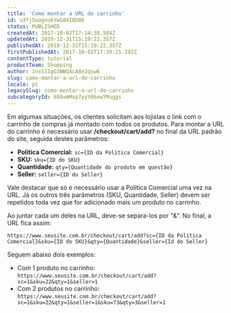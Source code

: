 ```yaml
---
title: 'Como montar a URL do carrinho'
id: u3Tj5wagnukYwG84IQU06
status: PUBLISHED
createdAt: 2017-10-02T17:14:38.584Z
updatedAt: 2019-12-31T15:19:22.357Z
publishedAt: 2019-12-31T15:19:22.357Z
firstPublishedAt: 2017-10-02T17:39:15.192Z
contentType: tutorial
productTeam: Shopping
author: 1nsS1IgG3WWQ4cA8e2qsw6
slug: como-montar-a-url-do-carrinho
locale: pt
legacySlug: como-montar-a-url-do-carrinho
subcategoryId: 6XAvmMxp7yyY06ewYMuggs
---
```


Em algumas situações, os clientes solicitam aos lojistas o link com o carrinho de compras já montado com todos os produtos. Para montar a URL do carrinho é necessário usar __/checkout/cart/add?__ no final da URL padrão do site, seguida destes parâmetros:

- __Política Comercial:__ `sc={ID da Política Comercial}`
- __SKU:__ `sku={ID do SKU}`
- __Quantidade:__ `qty={Quantidade do produto em questão}`
- __Seller:__ `seller={ID do Seller}`

Vale destacar que só é necessário usar a Política Comercial uma vez na URL. Já os outros três parâmetros (SKU, Quantidade, Seller) devem ser repetidos toda vez que for adicionado mais um produto no carrinho.

Ao juntar cada um deles na URL, deve-se separa-los por "&". No final, a URL fica assim:

`https://www.seusite.com.br/checkout/cart/add?sc={ID da Política Comercial}&sku={ID do SKU}&qty={Quantidade}&seller={Id do Seller}`
 
Seguem abaixo dois exemplos:
- Com 1 produto no carrinho: `https://www.seusite.com.br/checkout/cart/add?sc=1&sku=22&qty=1&seller=1`
- Com 2 produtos no carrinho: `https://www.seusite.com.br/checkout/cart/add?sc=1&sku=22&qty=1&seller=1&sku=73&qty=3&seller=1`

